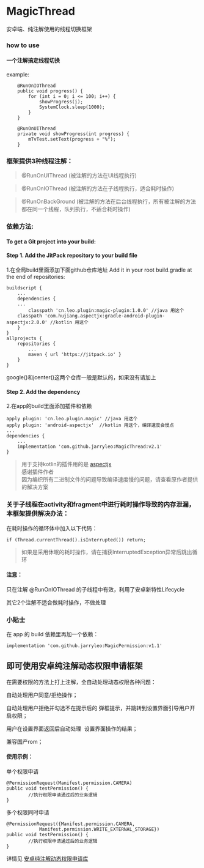 # MagicThread
安卓端、纯注解使用的线程切换框架

### how to use
#### 一个注解搞定线程切换

example:
```
    @RunOnIOThread
    public void progress() {
        for (int i = 0; i <= 100; i++) {
            showProgress(i);
            SystemClock.sleep(1000);
        }
    }

    @RunOnUIThread
    private void showProgress(int progress) {
        mTvTest.setText(progress + "%");
    }
```
### 框架提供3种线程注解：

> @RunOnUIThread    (被注解的方法在UI线程执行)

> @RunOnIOThread    (被注解的方法在子线程执行，适合耗时操作)

> @RunOnBackGround  (被注解的方法在后台线程执行，所有被注解的方法都在同一个线程，队列执行，不适合耗时操作)

### 依赖方法:
#### To get a Git project into your build:
#### Step 1. Add the JitPack repository to your build file
1.在全局build里面添加下面github仓库地址
Add it in your root build.gradle at the end of repositories:
```
buildscript {
    ...
    dependencies {
	...
        classpath 'cn.leo.plugin:magic-plugin:1.0.0' //java 用这个
	classpath 'com.hujiang.aspectjx:gradle-android-plugin-aspectjx:2.0.0' //kotlin 用这个
    }
}
allprojects {
	repositories {
		...
		maven { url 'https://jitpack.io' }
	}
}
```
google()和jcenter()这两个仓库一般是默认的，如果没有请加上

#### Step 2. Add the dependency
2.在app的build里面添加插件和依赖
```
apply plugin: 'cn.leo.plugin.magic' //java 用这个
apply plugin: 'android-aspectjx'  //kotlin 用这个，编译速度会慢点
...
dependencies {
	...
	implementation 'com.github.jarryleo:MagicThread:v2.1'
}
```


> 用于支持kotlin的插件用的是 [aspectjx](https://github.com/HujiangTechnology/gradle_plugin_android_aspectjx)   
> 感谢插件作者    
> 因为编织所有二进制文件的问题导致编译速度慢的问题，请查看原作者提供的解决方案    

### 关于子线程在activity和fragment中进行耗时操作导致的内存泄漏，本框架提供解决办法：

在耗时操作的循环体中加入以下代码：
```
if (Thread.currentThread().isInterrupted()) return;
```
> 如果是采用休眠的耗时操作，请在捕获InterruptedException异常后跳出循环

#### 注意：
只在注解 @RunOnIOThread 的子线程中有效，利用了安卓新特性Lifecycle

其它2个注解不适合做耗时操作，不做处理


### 小贴士

在 app 的 build 依赖里再加一个依赖：

```
implementation 'com.github.jarryleo:MagicPermission:v1.1'
```
## 即可使用安卓纯注解动态权限申请框架

在需要权限的方法上打上注解，全自动处理动态权限各种问题：

自动处理用户同意/拒绝操作；

自动处理用户拒绝并勾选不在提示后的 弹框提示，并跳转到设置界面引导用户开启权限；

用户在设置界面返回后自动处理  设置界面操作的结果；

兼容国产rom；

#### 使用示例：

单个权限申请
```
@PermissionRequest(Manifest.permission.CAMERA)
public void testPermission() {
        //执行权限申请通过后的业务逻辑
}
```

多个权限同时申请
```
@PermissionRequest({Manifest.permission.CAMERA,
            Manifest.permission.WRITE_EXTERNAL_STORAGE})
public void testPermission() {
        //执行权限申请通过后的业务逻辑
}
```
详情见 [安卓纯注解动态权限申请库](https://github.com/jarryleo/MagicPermission)

